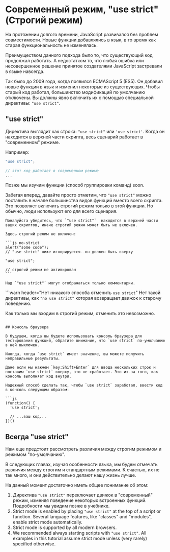 # Современный режим, "use strict"(Строгий режим)

На протяжении долгого времени, JavaScript развивался без проблем совместимости. Новые функции добавлялись в язык, в то время как старая функциональность не изменялась.

Преимуществом данного подхода было то, что существующий код продолжал работать. А недостатком то, что любая ошибка или несовершенное решение принятое создателями JavaScript застревали в языке навсегда.

Так было до 2009 года, когда появился ECMAScript 5 (ES5). Он добавил новые функции в язык и изменил некоторые из существующих. Чтобы старый код работал, большинство модификаций по умолчанию отключены. Вы должны явно включить их с помощью специальной директивы: `"use strict"`.

## "use strict"

Директива выглядит как строка: `"use strict"` или `'use strict'`. Когда он находится в верхней части скрипта, весь сценарий работает в  "современном" режиме.

Например:

```js
"use strict";

// этот код работает в современном режиме
...
```

Позже мы изучим функции (способ группировки команд) soon.

Забегая вперед, давайте просто отметим, что `"use strict"` можно поставить в начале большинства видов функций вместо всего скрипта. Это позволяет включить строгий режим только в этой функции. Но обычно, люди используют его для всего сценария.


````warn header="Убедитесь, что \"use strict\" находится вверху"
Пожалуйста убедитесь, что `"use strict"`  находится в верхней части ваших скриптов, иначе строгий режим может быть не включен.

Здесь строгий режим не включен:

```js no-strict
alert("some code");
// "use strict" ниже игнорируется--он должен быть вверху

"use strict";

// строгий режим не активирован
```

Над `"use strict"` могут отображаться только комментарии.
````

```warn header="Нет никакого способа отменить `use strict`"
Нет такой директивы, как `"no use strict"` которая возвращает движок к старому поведению.

Как только мы входим в строгий режим, отменить это невозможно.
```

## Консоль браузера

В будущем, когда вы будете использовать консоль браузера для тестирования функций, обратите внимание, что `use strict` по-умолчанию в ней выключен.

Иногда, когда `use strict` имеет значение, вы можете получить неправильные результаты.

Даже если мы нажмем `key:Shift+Enter` для ввода нескольких строк и поставим `use strict` вверху, это не сработает. Это из-за того, как консоль выполняет код внутри.

Надежный способ сделать так, чтобы `use strict` заработал, ввести код в консоль следующим образом:

```js
(function() {
  'use strict';

  // ...ваш код...
})()
```

## Всегда "use strict"

Нам еще предстоит рассмотреть различия между строгим режимом и режимом "по-умолчанию".

В следующих главах, изучая особенности языка, мы будем отмечать различия между строгим и стандартным режимами. К счастью, их не так много, и они действительно делают нашу жизнь лучше.

На данный момент достаточно иметь общее понимание об этом:

1. Директива `"use strict"` переключает движок в "современный" режим, изменяя поведение некоторых встроенных функций. Подробности мы увидим позже в учебнике.
2. Strict mode is enabled by placing `"use strict"` at the top of a script or function. Several language features, like "classes" and "modules", enable strict mode automatically.
3. Strict mode is supported by all modern browsers.
4. We recommended always starting scripts with `"use strict"`. All examples in this tutorial assume strict mode unless (very rarely) specified otherwise.
